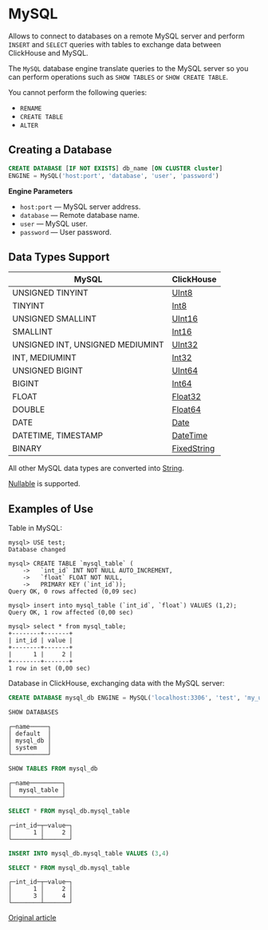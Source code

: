 # MySQL

Allows to connect to databases on a remote MySQL server and perform `INSERT` and `SELECT` queries with tables to exchange data between ClickHouse and MySQL.

The `MySQL` database engine translate queries to the MySQL server so you can perform operations such as `SHOW TABLES` or `SHOW CREATE TABLE`.

You cannot perform the following queries:

- `RENAME`
- `CREATE TABLE`
- `ALTER`


## Creating a Database

``` sql
CREATE DATABASE [IF NOT EXISTS] db_name [ON CLUSTER cluster]
ENGINE = MySQL('host:port', 'database', 'user', 'password')
```

**Engine Parameters**

- `host:port` — MySQL server address.
- `database` — Remote database name.
- `user` — MySQL user.
- `password` — User password.


## Data Types Support

MySQL | ClickHouse
------|------------
UNSIGNED TINYINT | [UInt8](../data_types/int_uint.md)
TINYINT | [Int8](../data_types/int_uint.md)
UNSIGNED SMALLINT | [UInt16](../data_types/int_uint.md)
SMALLINT | [Int16](../data_types/int_uint.md)
UNSIGNED INT, UNSIGNED MEDIUMINT | [UInt32](../data_types/int_uint.md)
INT, MEDIUMINT | [Int32](../data_types/int_uint.md)
UNSIGNED BIGINT | [UInt64](../data_types/int_uint.md)
BIGINT | [Int64](../data_types/int_uint.md)
FLOAT | [Float32](../data_types/float.md)
DOUBLE | [Float64](../data_types/float.md)
DATE | [Date](../data_types/date.md)
DATETIME, TIMESTAMP | [DateTime](../data_types/datetime.md)
BINARY | [FixedString](../data_types/fixedstring.md)

All other MySQL data types are converted into [String](../data_types/string.md).

[Nullable](../data_types/nullable.md) is supported.


## Examples of Use

Table in MySQL:

```text
mysql> USE test;
Database changed

mysql> CREATE TABLE `mysql_table` (
    ->   `int_id` INT NOT NULL AUTO_INCREMENT,
    ->   `float` FLOAT NOT NULL,
    ->   PRIMARY KEY (`int_id`));
Query OK, 0 rows affected (0,09 sec)

mysql> insert into mysql_table (`int_id`, `float`) VALUES (1,2);
Query OK, 1 row affected (0,00 sec)

mysql> select * from mysql_table;
+--------+-------+
| int_id | value |
+--------+-------+
|      1 |     2 |
+--------+-------+
1 row in set (0,00 sec)
```

Database in ClickHouse, exchanging data with the MySQL server:

```sql
CREATE DATABASE mysql_db ENGINE = MySQL('localhost:3306', 'test', 'my_user', 'user_password')
```
```sql
SHOW DATABASES
```
```text
┌─name─────┐
│ default  │
│ mysql_db │
│ system   │
└──────────┘
```
```sql
SHOW TABLES FROM mysql_db
```
```text
┌─name─────────┐
│  mysql_table │
└──────────────┘
```
```sql
SELECT * FROM mysql_db.mysql_table
```
```text
┌─int_id─┬─value─┐
│      1 │     2 │
└────────┴───────┘
```
```sql
INSERT INTO mysql_db.mysql_table VALUES (3,4)
```
```sql
SELECT * FROM mysql_db.mysql_table
```
```text
┌─int_id─┬─value─┐
│      1 │     2 │
│      3 │     4 │
└────────┴───────┘
```

[Original article](https://clickhouse.yandex/docs/en/database_engines/mysql/) <!--hide-->
